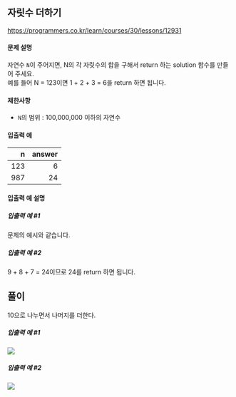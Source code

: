 ## 자릿수 더하기

https://programmers.co.kr/learn/courses/30/lessons/12931

#### 문제 설명

자연수 `N`이 주어지면, N의 각 자릿수의 합을 구해서 return 하는 solution 함수를 만들어 주세요.<br/>
예를 들어 N = 123이면 1 + 2 + 3 = 6을 return 하면 됩니다.

#### 제한사항

* `N`의 범위 : 100,000,000 이하의 자연수

#### 입출력 예

| n | answer |
| ---: | ---: |
| 123 | 6 |
| 987 | 24 |

#### 입출력 예 설명

##### 입출력 예 #1

문제의 예시와 같습니다.

##### 입출력 예 #2

9 + 8 + 7 = 24이므로 24를 return 하면 됩니다.

## 풀이

10으로 나누면서 나머지를 더한다.

##### 입출력 예 #1

![](https://i.imgur.com/WhtIvDm.png)

##### 입출력 예 #2

![](https://i.imgur.com/lGuA9QF.png)
